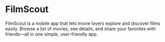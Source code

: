# FilmScout
FilmScout is a mobile app that lets movie lovers explore and discover films easily. Browse a list of movies, see details, and share your favorites with friends—all in one simple, user-friendly app.

